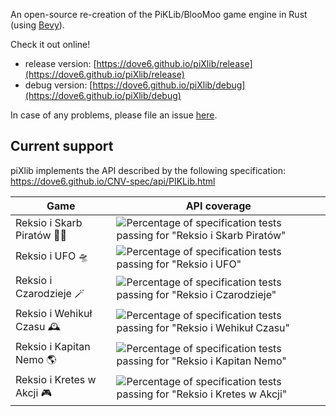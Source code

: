 An open-source re-creation of the PiKLib/BlooMoo game engine in Rust (using [Bevy](https://github.com/bevyengine/bevy)).

Check it out online!

- release version: [https://dove6.github.io/piXlib/release](https://dove6.github.io/piXlib/release)
- debug version: [https://dove6.github.io/piXlib/debug](https://dove6.github.io/piXlib/debug)

In case of any problems, please file an issue [here](https://github.com/Dove6/piXlib).

## Current support

piXlib implements the API described by the following specification: https://dove6.github.io/CNV-spec/api/PIKLib.html

| Game | API coverage |
| - | - |
| Reksio i Skarb Piratów 🏴‍☠️ | ![Percentage of specification tests passing for "Reksio i Skarb Piratów"](https://byob.yarr.is/Dove6/piXlib/passing_percent_test_risp8) |
| Reksio i UFO 🛸 | ![Percentage of specification tests passing for "Reksio i UFO"](https://byob.yarr.is/Dove6/piXlib/passing_percent_test_riu8) |
| Reksio i Czarodzieje 🪄 | ![Percentage of specification tests passing for "Reksio i Czarodzieje"](https://byob.yarr.is/Dove6/piXlib/passing_percent_test_ric) |
| Reksio i Wehikuł Czasu 🕰️ | ![Percentage of specification tests passing for "Reksio i Wehikuł Czasu"](https://byob.yarr.is/Dove6/piXlib/passing_percent_test_riwc) |
| Reksio i Kapitan Nemo 🌎 | ![Percentage of specification tests passing for "Reksio i Kapitan Nemo"](https://byob.yarr.is/Dove6/piXlib/passing_percent_test_rikn) |
| Reksio i Kretes w Akcji 🎮 | ![Percentage of specification tests passing for "Reksio i Kretes w Akcji"](https://byob.yarr.is/Dove6/piXlib/passing_percent_test_rikwa) |
